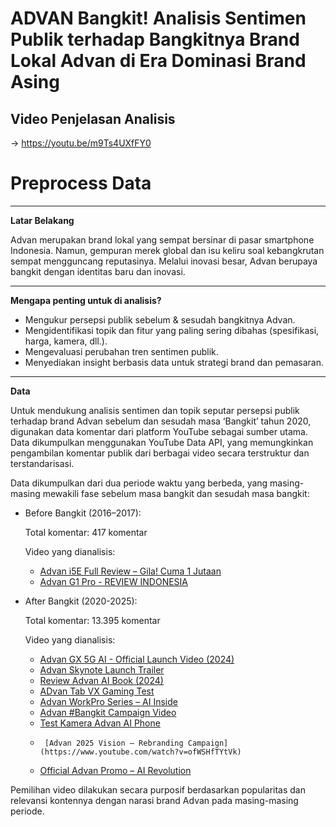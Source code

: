 # **ADVAN Bangkit! Analisis Sentimen Publik terhadap Bangkitnya Brand Lokal Advan di Era Dominasi Brand Asing**


## Video Penjelasan Analisis

-> https://youtu.be/m9Ts4UXfFY0


# **Preprocess Data**

---

**Latar Belakang**

Advan merupakan brand lokal yang sempat bersinar di pasar smartphone Indonesia. Namun, gempuran merek global dan isu keliru soal kebangkrutan sempat mengguncang reputasinya. Melalui inovasi besar, Advan berupaya bangkit dengan identitas baru dan inovasi.

---

**Mengapa penting untuk di analisis?**

- Mengukur persepsi publik sebelum & sesudah bangkitnya Advan.
- Mengidentifikasi topik dan fitur yang paling sering dibahas (spesifikasi, harga, kamera, dll.).
- Mengevaluasi perubahan tren sentimen publik.
- Menyediakan insight berbasis data untuk strategi brand dan pemasaran.

---

**Data**

  Untuk mendukung analisis sentimen dan topik seputar persepsi publik terhadap brand Advan sebelum dan sesudah masa ‘Bangkit’ tahun 2020, digunakan data komentar dari platform YouTube sebagai sumber utama. Data dikumpulkan menggunakan YouTube Data API, yang memungkinkan pengambilan komentar publik dari berbagai video secara terstruktur dan terstandarisasi.



  Data dikumpulkan dari dua periode waktu yang berbeda, yang masing-masing mewakili fase sebelum masa bangkit dan sesudah masa bangkit:
  *   Before Bangkit (2016–2017):
      
      Total komentar: 417 komentar
      
      Video yang dianalisis:
        *   [Advan i5E Full Review – Gila! Cuma 1 Jutaan](https://www.youtube.com/watch?v=zp9s8ZvyqPQ)
        *   [Advan G1 Pro - REVIEW INDONESIA](https://www.youtube.com/watch?v=sLMD8lIzayo)

  *   After Bangkit (2020-2025):
           
        Total komentar: 13.395 komentar
        
        Video yang dianalisis:
        *   [Advan GX 5G AI - Official Launch Video (2024)](https://www.youtube.com/watch?v=B8z0SHWkgMU)
        *   [Advan Skynote Launch Trailer](https://www.youtube.com/watch?v=Z27dlq3H3hM)
        *   [Review Advan AI Book (2024)](https://www.youtube.com/watch?v=QY0rhBg5jzk)
        *   [ADvan Tab VX Gaming Test](https://www.youtube.com/watch?v=j_kSv6J0D4k)
        *   [Advan WorkPro Series – AI Inside](https://www.youtube.com/watch?v=npDzS9mZlXI)
        *   [Advan #Bangkit Campaign Video](https://www.youtube.com/watch?v=BxdZm7PUIaw)
        *   [Test Kamera Advan AI Phone](https://www.youtube.com/watch?v=bTljfq7VTQs)
        *      [Advan 2025 Vision – Rebranding Campaign](https://www.youtube.com/watch?v=ofWSHfTYtVk)
        *   [Official Advan Promo – AI Revolution](https://www.youtube.com/watch?v=5E4qGaWX0LU)


  Pemilihan video dilakukan secara purposif berdasarkan popularitas dan relevansi kontennya dengan narasi brand Advan pada masing-masing periode.

